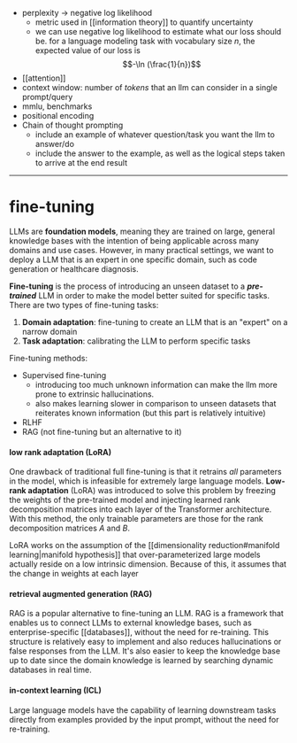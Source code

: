 
- perplexity -> negative log likelihood
	- metric used in [[information theory]] to quantify uncertainty
	- we can use negative log likelihood to estimate what our loss should be. for a language modeling task with vocabulary size $n$, the expected value of our loss is
$$-\ln (\frac{1}{n})$$
- [[attention]]
- context window: number of *tokens* that an llm can consider in a single prompt/query
- mmlu, benchmarks
- positional encoding
- Chain of thought prompting
	- include an example of whatever question/task you want the llm to answer/do
	- include the answer to the example, as well as the logical steps taken to arrive at the end result

---
# fine-tuning
LLMs are **foundation models**, meaning they are trained on large, general knowledge bases with the intention of being applicable across many domains and use cases. However, in many practical settings, we want to deploy a LLM that is an expert in one specific domain, such as code generation or healthcare diagnosis. 

**Fine-tuning** is the process of introducing an unseen dataset to a ***pre-trained*** LLM in order to make the model better suited for specific tasks. There are two types of fine-tuning tasks:
1. **Domain adaptation**: fine-tuning to create an LLM that is an "expert" on a narrow domain
2. **Task adaptation**: calibrating the LLM to perform specific tasks

Fine-tuning methods:
- Supervised fine-tuning
	- introducing too much unknown information can make the llm more prone to extrinsic hallucinations. 
	- also makes learning slower in comparison to unseen datasets that reiterates known information (but this part is relatively intuitive)
- RLHF
- RAG (not fine-tuning but an alternative to it)

#### low rank adaptation (LoRA)
One drawback of traditional full fine-tuning is that it retrains *all* parameters in the model, which is infeasible for extremely large language models. **Low-rank adaptation** (LoRA) was introduced to solve this problem by freezing the weights of the pre-trained model and injecting learned rank decomposition matrices into each layer of the Transformer architecture. With this method, the only trainable parameters are those for the rank decomposition matrices $A$ and $B$.

LoRA works on the assumption of the [[dimensionality reduction#manifold learning|manifold hypothesis]] that over-parameterized large models actually reside on a low intrinsic dimension. Because of this, it assumes that the change in weights at each layer 

#### retrieval augmented generation (RAG)
RAG is a popular alternative to fine-tuning an LLM. RAG is a framework that enables us to connect LLMs to external knowledge bases, such as enterprise-specific [[databases]], without the need for re-training. This structure is relatively easy to implement and also reduces hallucinations or false responses from the LLM. It's also easier to keep the knowledge base up to date since the domain knowledge is learned by searching dynamic databases in real time.

#### in-context learning (ICL)
Large language models have the capability of learning downstream tasks directly from examples provided by the input prompt, without the need for re-training. 


